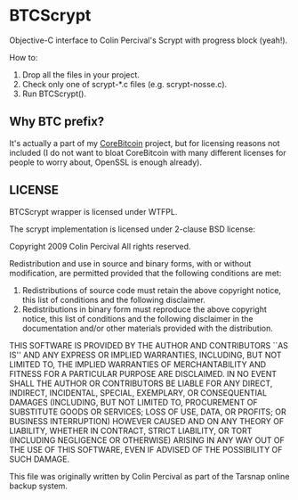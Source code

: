 BTCScrypt
=========

Objective-C interface to Colin Percival's Scrypt with progress block (yeah!).

How to:

1. Drop all the files in your project.
2. Check only one of scrypt-*.c files (e.g. scrypt-nosse.c).
3. Run BTCScrypt().


Why BTC prefix?
---------------

It's actually a part of my [CoreBitcoin](http://github.com/oleganza/CoreBitcoin/tree/master/CoreBitcoin) project, but for licensing reasons not included (I do not want to bloat CoreBitcoin with many different licenses for people to worry about, OpenSSL is enough already).


LICENSE
-------

BTCScrypt wrapper is licensed under WTFPL.

The scrypt implementation is licensed under 2-clause BSD license:

Copyright 2009 Colin Percival
All rights reserved.

Redistribution and use in source and binary forms, with or without
modification, are permitted provided that the following conditions
are met:
1. Redistributions of source code must retain the above copyright
   notice, this list of conditions and the following disclaimer.
2. Redistributions in binary form must reproduce the above copyright
   notice, this list of conditions and the following disclaimer in the
   documentation and/or other materials provided with the distribution.

THIS SOFTWARE IS PROVIDED BY THE AUTHOR AND CONTRIBUTORS ``AS IS'' AND
ANY EXPRESS OR IMPLIED WARRANTIES, INCLUDING, BUT NOT LIMITED TO, THE
IMPLIED WARRANTIES OF MERCHANTABILITY AND FITNESS FOR A PARTICULAR PURPOSE
ARE DISCLAIMED.  IN NO EVENT SHALL THE AUTHOR OR CONTRIBUTORS BE LIABLE
FOR ANY DIRECT, INDIRECT, INCIDENTAL, SPECIAL, EXEMPLARY, OR CONSEQUENTIAL
DAMAGES (INCLUDING, BUT NOT LIMITED TO, PROCUREMENT OF SUBSTITUTE GOODS
OR SERVICES; LOSS OF USE, DATA, OR PROFITS; OR BUSINESS INTERRUPTION)
HOWEVER CAUSED AND ON ANY THEORY OF LIABILITY, WHETHER IN CONTRACT, STRICT
LIABILITY, OR TORT (INCLUDING NEGLIGENCE OR OTHERWISE) ARISING IN ANY WAY
OUT OF THE USE OF THIS SOFTWARE, EVEN IF ADVISED OF THE POSSIBILITY OF
SUCH DAMAGE.

This file was originally written by Colin Percival as part of the Tarsnap
online backup system.
